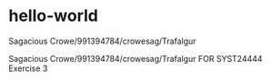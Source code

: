 # hello-world
Sagacious Crowe/991394784/crowesag/Trafalgur

Sagacious Crowe/991394784/crowesag/Trafalgur FOR SYST24444 Exercise 3
